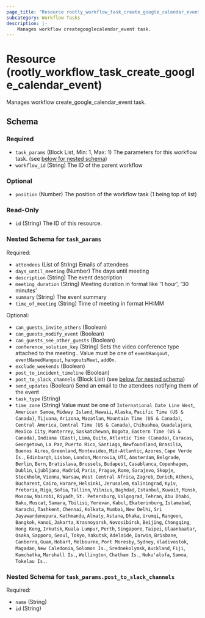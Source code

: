 ```yaml
---
page_title: "Resource rootly_workflow_task_create_google_calendar_event - terraform-provider-rootly"
subcategory: Workflow Tasks
description: |-
    Manages workflow creategooglecalendar_event task.
---
```


# Resource (rootly_workflow_task_create_google_calendar_event)

Manages workflow create_google_calendar_event task.

<!-- schema generated by tfplugindocs -->
## Schema

### Required

- `task_params` (Block List, Min: 1, Max: 1) The parameters for this workflow task. (see [below for nested schema](#nestedblock--task_params))
- `workflow_id` (String) The ID of the parent workflow

### Optional

- `position` (Number) The position of the workflow task (1 being top of list)

### Read-Only

- `id` (String) The ID of this resource.

<a id="nestedblock--task_params"></a>
### Nested Schema for `task_params`

Required:

- `attendees` (List of String) Emails of attendees
- `days_until_meeting` (Number) The days until meeting
- `description` (String) The event description
- `meeting_duration` (String) Meeting duration in format like '1 hour', '30 minutes'
- `summary` (String) The event summary
- `time_of_meeting` (String) Time of meeting in format HH:MM

Optional:

- `can_guests_invite_others` (Boolean)
- `can_guests_modify_event` (Boolean)
- `can_guests_see_other_guests` (Boolean)
- `conference_solution_key` (String) Sets the video conference type attached to the meeting.. Value must be one of `eventHangout`, `eventNamedHangout`, `hangoutsMeet`, `addOn`.
- `exclude_weekends` (Boolean)
- `post_to_incident_timeline` (Boolean)
- `post_to_slack_channels` (Block List) (see [below for nested schema](#nestedblock--task_params--post_to_slack_channels))
- `send_updates` (Boolean) Send an email to the attendees notifying them of the event
- `task_type` (String)
- `time_zone` (String) Value must be one of `International Date Line West`, `American Samoa`, `Midway Island`, `Hawaii`, `Alaska`, `Pacific Time (US & Canada)`, `Tijuana`, `Arizona`, `Mazatlan`, `Mountain Time (US & Canada)`, `Central America`, `Central Time (US & Canada)`, `Chihuahua`, `Guadalajara`, `Mexico City`, `Monterrey`, `Saskatchewan`, `Bogota`, `Eastern Time (US & Canada)`, `Indiana (East)`, `Lima`, `Quito`, `Atlantic Time (Canada)`, `Caracas`, `Georgetown`, `La Paz`, `Puerto Rico`, `Santiago`, `Newfoundland`, `Brasilia`, `Buenos Aires`, `Greenland`, `Montevideo`, `Mid-Atlantic`, `Azores`, `Cape Verde Is.`, `Edinburgh`, `Lisbon`, `London`, `Monrovia`, `UTC`, `Amsterdam`, `Belgrade`, `Berlin`, `Bern`, `Bratislava`, `Brussels`, `Budapest`, `Casablanca`, `Copenhagen`, `Dublin`, `Ljubljana`, `Madrid`, `Paris`, `Prague`, `Rome`, `Sarajevo`, `Skopje`, `Stockholm`, `Vienna`, `Warsaw`, `West Central Africa`, `Zagreb`, `Zurich`, `Athens`, `Bucharest`, `Cairo`, `Harare`, `Helsinki`, `Jerusalem`, `Kaliningrad`, `Kyiv`, `Pretoria`, `Riga`, `Sofia`, `Tallinn`, `Vilnius`, `Baghdad`, `Istanbul`, `Kuwait`, `Minsk`, `Moscow`, `Nairobi`, `Riyadh`, `St. Petersburg`, `Volgograd`, `Tehran`, `Abu Dhabi`, `Baku`, `Muscat`, `Samara`, `Tbilisi`, `Yerevan`, `Kabul`, `Ekaterinburg`, `Islamabad`, `Karachi`, `Tashkent`, `Chennai`, `Kolkata`, `Mumbai`, `New Delhi`, `Sri Jayawardenepura`, `Kathmandu`, `Almaty`, `Astana`, `Dhaka`, `Urumqi`, `Rangoon`, `Bangkok`, `Hanoi`, `Jakarta`, `Krasnoyarsk`, `Novosibirsk`, `Beijing`, `Chongqing`, `Hong Kong`, `Irkutsk`, `Kuala Lumpur`, `Perth`, `Singapore`, `Taipei`, `Ulaanbaatar`, `Osaka`, `Sapporo`, `Seoul`, `Tokyo`, `Yakutsk`, `Adelaide`, `Darwin`, `Brisbane`, `Canberra`, `Guam`, `Hobart`, `Melbourne`, `Port Moresby`, `Sydney`, `Vladivostok`, `Magadan`, `New Caledonia`, `Solomon Is.`, `Srednekolymsk`, `Auckland`, `Fiji`, `Kamchatka`, `Marshall Is.`, `Wellington`, `Chatham Is.`, `Nuku'alofa`, `Samoa`, `Tokelau Is.`.

<a id="nestedblock--task_params--post_to_slack_channels"></a>
### Nested Schema for `task_params.post_to_slack_channels`

Required:

- `name` (String)
- `id` (String)
